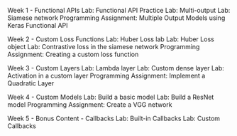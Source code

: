 Week 1 - Functional APIs
Lab: Functional API Practice
Lab: Multi-output
Lab: Siamese network
Programming Assignment: Multiple Output Models using Keras Functional API

Week 2 - Custom Loss Functions
Lab: Huber Loss lab
Lab: Huber Loss object
Lab: Contrastive loss in the siamese network
Programming Assignment: Creating a custom loss function

Week 3 - Custom Layers
Lab: Lambda layer
Lab: Custom dense layer
Lab: Activation in a custom layer
Programming Assignment: Implement a Quadratic Layer

Week 4 - Custom Models
Lab: Build a basic model
Lab: Build a ResNet model
Programming Assignment: Create a VGG network

Week 5 - Bonus Content - Callbacks
Lab: Built-in Callbacks
Lab: Custom Callbacks